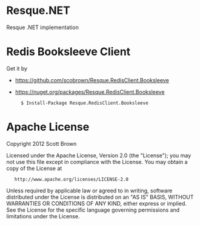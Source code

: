 Resque.NET
==========

Resque .NET implementation

Redis Booksleeve Client
=======================

Get it by
* https://github.com/scobrown/Resque.RedisClient.Booksleeve
* https://nuget.org/packages/Resque.RedisClient.Booksleeve

		$ Install-Package Resque.RedisClient.Booksleeve

Apache License
==============
Copyright 2012 Scott Brown

   Licensed under the Apache License, Version 2.0 (the "License");
   you may not use this file except in compliance with the License.
   You may obtain a copy of the License at

       http://www.apache.org/licenses/LICENSE-2.0

   Unless required by applicable law or agreed to in writing, software
   distributed under the License is distributed on an "AS IS" BASIS,
   WITHOUT WARRANTIES OR CONDITIONS OF ANY KIND, either express or implied.
   See the License for the specific language governing permissions and
   limitations under the License.
